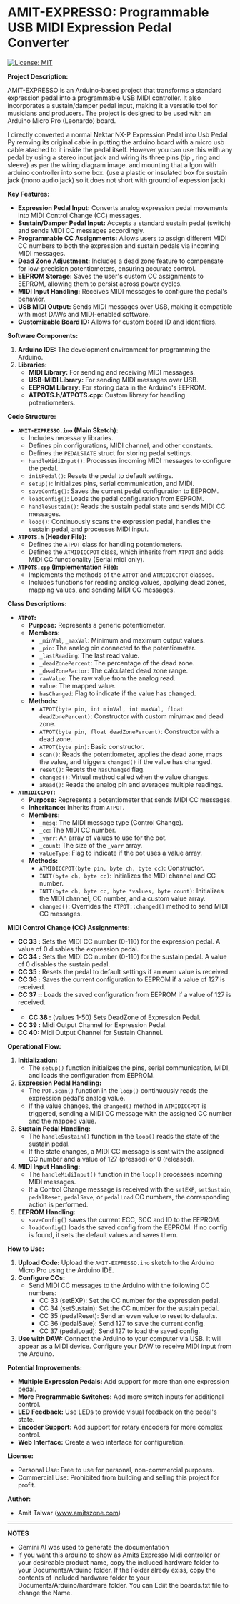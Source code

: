# AMIT-EXPRESSO: Programmable USB MIDI Expression Pedal Converter

[![License: MIT](https://img.shields.io/badge/License-MIT-yellow.svg)](https://opensource.org/licenses/MIT)

**Project Description:**

AMIT-EXPRESSO is an Arduino-based project that transforms a standard expression pedal into a programmable USB MIDI controller. It also incorporates a sustain/damper pedal input, making it a versatile tool for musicians and producers. The project is designed to be used with an Arduino Micro Pro (Leonardo) board.

I directly converted a normal Nektar NX-P Expression Pedal into Usb Pedal Py remving its original cable in putting the arduino board with a micro usb cable atached to it inside the pedal itself. However you can use this with any pedal by using a stereo input jack and wiring its three pins (tip , ring and sleeve) as per the wiring diagram image. and mounting that a lgon with arduino controller into some box. (use a plastic or insulated box for sustain jack (mono audio jack) so it does not short with ground of expession jack)


**Key Features:**

*   **Expression Pedal Input:** Converts analog expression pedal movements into MIDI Control Change (CC) messages.
*   **Sustain/Damper Pedal Input:** Accepts a standard sustain pedal (switch) and sends MIDI CC messages accordingly.
*   **Programmable CC Assignments:** Allows users to assign different MIDI CC numbers to both the expression and sustain pedals via incoming MIDI messages.
*   **Dead Zone Adjustment:** Includes a dead zone feature to compensate for low-precision potentiometers, ensuring accurate control.
*   **EEPROM Storage:** Saves the user's custom CC assignments to EEPROM, allowing them to persist across power cycles.
*   **MIDI Input Handling:** Receives MIDI messages to configure the pedal's behavior.
*   **USB MIDI Output:** Sends MIDI messages over USB, making it compatible with most DAWs and MIDI-enabled software.
* **Customizable Board ID:** Allows for custom board ID and identifiers.

**Software Components:**

1.  **Arduino IDE:** The development environment for programming the Arduino.
2.  **Libraries:**
    *   **MIDI Library:** For sending and receiving MIDI messages.
    *   **USB-MIDI Library:** For sending MIDI messages over USB.
    *   **EEPROM Library:** For storing data in the Arduino's EEPROM.
    * **ATPOTS.h/ATPOTS.cpp:** Custom library for handling potentiometers.

**Code Structure:**

*   **`AMIT-EXPRESSO.ino` (Main Sketch):**
    *   Includes necessary libraries.
    *   Defines pin configurations, MIDI channel, and other constants.
    *   Defines the `PEDALSTATE` struct for storing pedal settings.
    *   `handleMidiInput()`: Processes incoming MIDI messages to configure the pedal.
    *   `initPedal()`: Resets the pedal to default settings.
    *   `setup()`: Initializes pins, serial communication, and MIDI.
    *   `saveConfig()`: Saves the current pedal configuration to EEPROM.
    *   `loadConfig()`: Loads the pedal configuration from EEPROM.
    *   `handleSustain()`: Reads the sustain pedal state and sends MIDI CC messages.
    *   `loop()`: Continuously scans the expression pedal, handles the sustain pedal, and processes MIDI input.
*   **`ATPOTS.h` (Header File):**
    *   Defines the `ATPOT` class for handling potentiometers.
    *   Defines the `ATMIDICCPOT` class, which inherits from `ATPOT` and adds MIDI CC functionality (Serial midi only).
*   **`ATPOTS.cpp` (Implementation File):**
    *   Implements the methods of the `ATPOT` and `ATMIDICCPOT` classes.
    *   Includes functions for reading analog values, applying dead zones, mapping values, and sending MIDI CC messages.

**Class Descriptions:**

*   **`ATPOT`:**
    *   **Purpose:** Represents a generic potentiometer.
    *   **Members:**
        *   `_minVal`, `_maxVal`: Minimum and maximum output values.
        *   `_pin`: The analog pin connected to the potentiometer.
        *   `_lastReading`: The last read value.
        *   `_deadZonePercent`: The percentage of the dead zone.
        *   `_deadZoneFactor`: The calculated dead zone range.
        * `rawValue`: The raw value from the analog read.
        * `value`: The mapped value.
        * `hasChanged`: Flag to indicate if the value has changed.
    *   **Methods:**
        *   `ATPOT(byte pin, int minVal, int maxVal, float deadZonePercent)`: Constructor with custom min/max and dead zone.
        *   `ATPOT(byte pin, float deadZonePercent)`: Constructor with a dead zone.
        *   `ATPOT(byte pin)`: Basic constructor.
        *   `scan()`: Reads the potentiometer, applies the dead zone, maps the value, and triggers `changed()` if the value has changed.
        *   `reset()`: Resets the `hasChanged` flag.
        *   `changed()`: Virtual method called when the value changes.
        *   `aRead()`: Reads the analog pin and averages multiple readings.
*   **`ATMIDICCPOT`:**
    *   **Purpose:** Represents a potentiometer that sends MIDI CC messages.
    *   **Inheritance:** Inherits from `ATPOT`.
    *   **Members:**
        *   `_mesg`: The MIDI message type (Control Change).
        *   `_cc`: The MIDI CC number.
        *   `_varr`: An array of values to use for the pot.
        *   `_count`: The size of the `_varr` array.
        * `valueType`: Flag to indicate if the pot uses a value array.
    *   **Methods:**
        *   `ATMIDICCPOT(byte pin, byte ch, byte cc)`: Constructor.
        *   `INIT(byte ch, byte cc)`: Initializes the MIDI channel and CC number.
        *   `INIT(byte ch, byte cc, byte *values, byte count)`: Initializes the MIDI channel, CC number, and a custom value array.
        *   `changed()`: Overrides the `ATPOT::changed()` method to send MIDI CC messages.

**MIDI Control Change (CC) Assignments:**

*   **CC 33 :** Sets the MIDI CC number (0-110) for the expression pedal. A value of 0 disables the expression pedal.
*   **CC 34 :** Sets the MIDI CC number (0-110) for the sustain pedal. A value of 0 disables the sustain pedal.
*   **CC 35 :** Resets the pedal to default settings if an even value is received.
*   **CC 36 :** Saves the current configuration to EEPROM if a value of 127 is received.
*   **CC 37 ::** Loads the saved configuration from EEPROM if a value of 127 is received.
*   *   **CC 38 :**  (values 1-50) Sets DeadZone of Expression Pedal.
*   **CC 39 :** Midi Output Channel for Expression Pedal.
*   **CC 40:** Midi Output Channel for Sustain Channel.

**Operational Flow:**

1.  **Initialization:**
    *   The `setup()` function initializes the pins, serial communication, MIDI, and loads the configuration from EEPROM.
2.  **Expression Pedal Handling:**
    *   The `POT.scan()` function in the `loop()` continuously reads the expression pedal's analog value.
    *   If the value changes, the `changed()` method in `ATMIDICCPOT` is triggered, sending a MIDI CC message with the assigned CC number and the mapped value.
3.  **Sustain Pedal Handling:**
    *   The `handleSustain()` function in the `loop()` reads the state of the sustain pedal.
    *   If the state changes, a MIDI CC message is sent with the assigned CC number and a value of 127 (pressed) or 0 (released).
4.  **MIDI Input Handling:**
    *   The `handleMidiInput()` function in the `loop()` processes incoming MIDI messages.
    *   If a Control Change message is received with the `setEXP`, `setSustain`, `pedalReset`, `pedalSave`, or `pedalLoad` CC numbers, the corresponding action is performed.
5. **EEPROM Handling:**
    * `saveConfig()` saves the current ECC, SCC and ID to the EEPROM.
    * `loadConfig()` loads the saved config from the EEPROM. If no config is found, it sets the default values and saves them.

**How to Use:**

1.  **Upload Code:** Upload the `AMIT-EXPRESSO.ino` sketch to the Arduino Micro Pro using the Arduino IDE.
2.  **Configure CCs:**
    *   Send MIDI CC messages to the Arduino with the following CC numbers:
        *   CC 33 (setEXP): Set the CC number for the expression pedal.
        *   CC 34 (setSustain): Set the CC number for the sustain pedal.
        *   CC 35 (pedalReset): Send an even value to reset to defaults.
        *   CC 36 (pedalSave): Send 127 to save the current config.
        *   CC 37 (pedalLoad): Send 127 to load the saved config.
3.  **Use with DAW:** Connect the Arduino to your computer via USB. It will appear as a MIDI device. Configure your DAW to receive MIDI input from the Arduino.

**Potential Improvements:**

*   **Multiple Expression Pedals:** Add support for more than one expression pedal.
*   **More Programmable Switches:** Add more switch inputs for additional control.
*   **LED Feedback:** Use LEDs to provide visual feedback on the pedal's state.
*   **Encoder Support:** Add support for rotary encoders for more complex control.
* **Web Interface:** Create a web interface for configuration.

**License:**

*   Personal Use: Free to use for personal, non-commercial purposes.
*   Commercial Use: Prohibited from building and selling this project for profit.

**Author:**

*   Amit Talwar (www.amitszone.com)

---

**NOTES**
*   Gemini AI was used to generate the documentation
*   If you want this arduino to show as Amits Expresso Midi controller or your desireable product name, copy the incluced hardware folder to your Documents/Arduino folder. If the Folder alredy exiss, copy the contents of included hardware folder to your Documents/Arduino/hardware folder. You can Ediit the boards.txt file to change the Name.